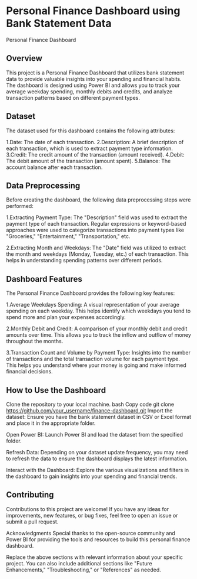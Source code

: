 # Personal Finance Dashboard using Bank Statement Data
Personal Finance Dashboard

## Overview
This project is a Personal Finance Dashboard that utilizes bank statement data to provide valuable insights into your spending and financial habits. The dashboard is designed using Power BI and allows you to track your average weekday spending, monthly debits and credits, and analyze transaction patterns based on different payment types.

## Dataset
The dataset used for this dashboard contains the following attributes:

1.Date: The date of each transaction.
2.Description: A brief description of each transaction, which is used to extract payment type information.
3.Credit: The credit amount of the transaction (amount received).
4.Debit: The debit amount of the transaction (amount spent).
5.Balance: The account balance after each transaction.
## Data Preprocessing
Before creating the dashboard, the following data preprocessing steps were performed:

1.Extracting Payment Type: The "Description" field was used to extract the payment type of each transaction. Regular expressions or keyword-based approaches were used to categorize transactions into payment types like "Groceries," "Entertainment," "Transportation," etc.

2.Extracting Month and Weekdays: The "Date" field was utilized to extract the month and weekdays (Monday, Tuesday, etc.) of each transaction. This helps in understanding spending patterns over different periods.

## Dashboard Features
The Personal Finance Dashboard provides the following key features:

1.Average Weekdays Spending: A visual representation of your average spending on each weekday. This helps identify which weekdays you tend to spend more and plan your expenses accordingly.

2.Monthly Debit and Credit: A comparison of your monthly debit and credit amounts over time. This allows you to track the inflow and outflow of money throughout the months.

3.Transaction Count and Volume by Payment Type: Insights into the number of transactions and the total transaction volume for each payment type. This helps you understand where your money is going and make informed financial decisions.

## How to Use the Dashboard
Clone the repository to your local machine.
bash
Copy code
git clone https://github.com/your_username/finance-dashboard.git
Import the dataset: Ensure you have the bank statement dataset in CSV or Excel format and place it in the appropriate folder.

Open Power BI: Launch Power BI and load the dataset from the specified folder.

Refresh Data: Depending on your dataset update frequency, you may need to refresh the data to ensure the dashboard displays the latest information.

Interact with the Dashboard: Explore the various visualizations and filters in the dashboard to gain insights into your spending and financial trends.

## Contributing
Contributions to this project are welcome! If you have any ideas for improvements, new features, or bug fixes, feel free to open an issue or submit a pull request.



Acknowledgments
Special thanks to the open-source community and Power BI for providing the tools and resources to build this personal finance dashboard.

Replace the above sections with relevant information about your specific project. You can also include additional sections like "Future Enhancements," "Troubleshooting," or "References" as needed.
